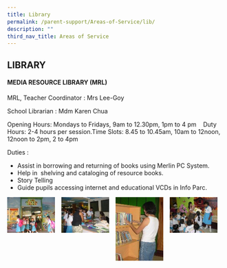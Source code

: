 ```yaml
---
title: Library
permalink: /parent-support/Areas-of-Service/lib/
description: ""
third_nav_title: Areas of Service
---
```

## LIBRARY

#### MEDIA RESOURCE LIBRARY (MRL)

MRL, Teacher Coordinator : Mrs Lee-Goy

School Librarian : Mdm Karen Chua

Opening Hours: Mondays to Fridays, 9am to 12.30pm, 1pm to 4 pm    Duty Hours: 2-4 hours per session.Time Slots: 8.45 to 10.45am, 10am to 12noon, 12noon to 2pm, 2 to 4pm

Duties :
*   Assist in borrowing and returning of books using Merlin PC System.
*   Help in  shelving and cataloging of resource books.
*   Story Telling
*   Guide pupils accessing internet and educational VCDs in Info Parc.

<img src="/images/lib1.jpg" style="width:22%;margin-right:15px;" align = "left">
<img src="/images/lib2.jpg" style="width:22%;margin-right:15px;" align = "left">
<img src="/images/lib3.jpg" style="width:22%;margin-right:15px;" align = "left">
<img src="/images/lib4.jpg" style="width:22%;margin-right:15px;" align = "left">
<br clear="left">